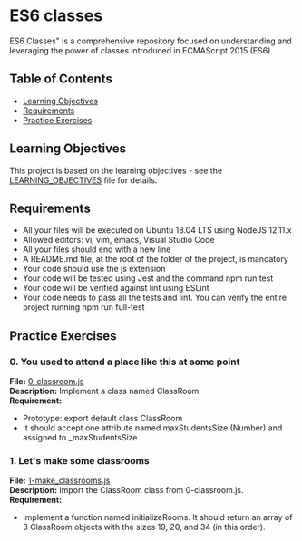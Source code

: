# ES6 classes
ES6 Classes" is a comprehensive repository focused on understanding and leveraging the power of classes introduced in ECMAScript 2015 (ES6). 

## Table of Contents

- [Learning Objectives](#learning-objectives)
- [Requirements](#requirements)
- [Practice Exercises](#practice-exercises)

## Learning Objectives

This project is based on the learning objectives - see the [LEARNING_OBJECTIVES](https://github.com/Goaty-yagi/holbertonschool-web_back_end/blob/main/ES6_classes/LEARNING_OBJECTIVES.md) file for details.

## Requirements

- All your files will be executed on Ubuntu 18.04 LTS using NodeJS 12.11.x
- Allowed editors: vi, vim, emacs, Visual Studio Code
- All your files should end with a new line
- A README.md file, at the root of the folder of the project, is mandatory
- Your code should use the js extension
- Your code will be tested using Jest and the command npm run test
- Your code will be verified against lint using ESLint
- Your code needs to pass all the tests and lint. You can verify the entire project running npm run full-test

## Practice Exercises

### 0. You used to attend a place like this at some point

**File:** [0-classroom.js](https://github.com/Goaty-yagi/holbertonschool-web_back_end/blob/main/ES6_classes/0-classroom.js)<br>
**Description:** Implement a class named ClassRoom:<br>
**Requirement:** <br>
- Prototype: export default class ClassRoom
- It should accept one attribute named maxStudentsSize (Number) and assigned to _maxStudentsSize

### 1. Let's make some classrooms

**File:** [1-make_classrooms.js](https://github.com/Goaty-yagi/holbertonschool-web_back_end/blob/main/ES6_classes/1-make_classrooms.js)<br>
**Description:** Import the ClassRoom class from 0-classroom.js.<br>
**Requirement:** <br>
- Implement a function named initializeRooms. It should return an array of 3 ClassRoom objects with the sizes 19, 20, and 34 (in this order).
